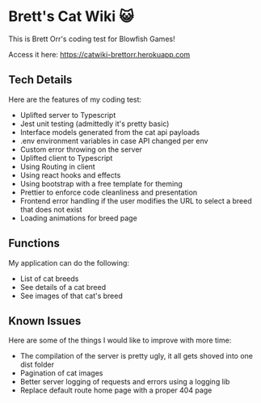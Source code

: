 # Brett's Cat Wiki :smiley_cat:

This is Brett Orr's coding test for Blowfish Games!

Access it here: https://catwiki-brettorr.herokuapp.com

## Tech Details

Here are the features of my coding test:

-   Uplifted server to Typescript
-   Jest unit testing (admittedly it's pretty basic)
-   Interface models generated from the cat api payloads
-   .env environment variables in case API changed per env
-   Custom error throwing on the server
-   Uplifted client to Typescript
-   Using Routing in client
-   Using react hooks and effects
-   Using bootstrap with a free template for theming
-   Prettier to enforce code cleanliness and presentation
-   Frontend error handling if the user modifies the URL to select a breed that does not exist
-   Loading animations for breed page

## Functions

My application can do the following:

-   List of cat breeds
-   See details of a cat breed
-   See images of that cat's breed

## Known Issues

Here are some of the things I would like to improve with more time:

-   The compilation of the server is pretty ugly, it all gets shoved into one dist folder
-   Pagination of cat images
-   Better server logging of requests and errors using a logging lib
-   Replace default route home page with a proper 404 page

